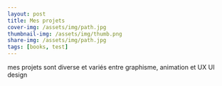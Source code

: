 ```yaml
---
layout: post
title: Mes projets 
cover-img: /assets/img/path.jpg
thumbnail-img: /assets/img/thumb.png
share-img: /assets/img/path.jpg
tags: [books, test]
---
```


mes projets sont diverse et variés entre graphisme, animation et UX UI design 
